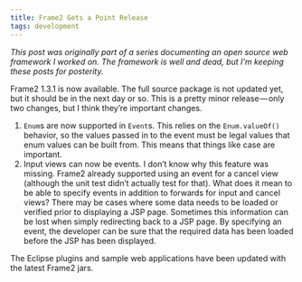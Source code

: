 ```yaml
---
title: Frame2 Gets a Point Release
tags: development
---
```


_This post was originally part of a series documenting an open source web framework I worked on. The framework is well and dead, but I’m keeping these posts for posterity._

Frame2 1.3.1 is now available. The full source package is not updated yet, but it should be in the next day or so. This is a pretty minor release — only two changes, but I think they’re important changes.

1.  `Enum`s are now supported in `Event`s. This relies on the `Enum.valueOf()` behavior, so the values passed in to the event must be legal values that enum values can be built from. This means that things like case are important.
2.  Input views can now be events. I don’t know why this feature was missing. Frame2 already supported using an event for a cancel view (although the unit test didn’t actually test for that). What does it mean to be able to specify events in addition to forwards for input and cancel views? There may be cases where some data needs to be loaded or verified prior to displaying a JSP page. Sometimes this information can be lost when simply redirecting back to a JSP page. By specifying an event, the developer can be sure that the required data has been loaded before the JSP has been displayed.

The Eclipse plugins and sample web applications have been updated with the latest Frame2 jars.
